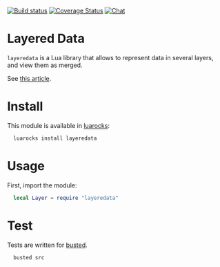 [![Build status](https://app.wercker.com/status/091b4342d5d89fa9e55f7f7373f7a6fc/s/master "wercker status")](https://app.wercker.com/project/byKey/091b4342d5d89fa9e55f7f7373f7a6fc)
[![Coverage Status](https://coveralls.io/repos/github/cosyverif/layeredata/badge.svg)](https://coveralls.io/github/cosyverif/layeredata)
[![Chat](https://badges.gitter.im/cosyverif/layeredata.svg)](https://gitter.im/cosyverif/layeredata?utm_source=badge&utm_medium=badge&utm_campaign=pr-badge&utm_content=badge)

# Layered Data

`layeredata` is a Lua library that allows to represent data in several layers,
and view them as merged.

See [this article](http://ceur-ws.org/Vol-1591/paper19.pdf).

# Install

This module is available in [luarocks](https://luarocks.org):
```bash
  luarocks install layeredata
```

# Usage

First, import the module:
```lua
  local Layer = require "layeredata"
```

# Test

Tests are written for [busted](http://olivinelabs.com/busted).
```bash
  busted src
```
